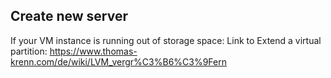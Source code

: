 ## Create new server
If your VM instance is running out of storage space: 
Link to Extend a virtual partition: https://www.thomas-krenn.com/de/wiki/LVM_vergr%C3%B6%C3%9Fern